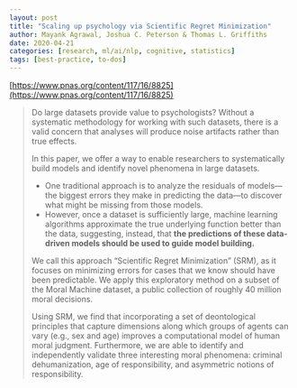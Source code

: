 ```yaml
---
layout: post
title: "Scaling up psychology via Scientific Regret Minimization"
author: Mayank Agrawal, Joshua C. Peterson & Thomas L. Griffiths
date: 2020-04-21
categories: [research, ml/ai/nlp, cognitive, statistics]
tags: [best-practice, to-dos]
---
```


[https://www.pnas.org/content/117/16/8825](https://www.pnas.org/content/117/16/8825)

> Do large datasets provide value to psychologists? Without a systematic methodology for working with such datasets, there is a valid concern that analyses will produce noise artifacts rather than true effects. 
>
> In this paper, we offer a way to enable researchers to systematically build models and identify novel phenomena in large datasets. 
>
> * One traditional approach is to analyze the residuals of models—the biggest errors they make in predicting the data—to discover what might be missing from those models. 
> * However, once a dataset is sufficiently large, machine learning algorithms approximate the true underlying function better than the data, suggesting, instead, that **the predictions of these data-driven models should be used to guide model building.** 
>
> We call this approach “Scientific Regret Minimization” (SRM), as it focuses on minimizing errors for cases that we know should have been predictable. We apply this exploratory method on a subset of the Moral Machine dataset, a public collection of roughly 40 million moral decisions. 
>
> Using SRM, we find that incorporating a set of deontological principles that capture dimensions along which groups of agents can vary (e.g., sex and age) improves a computational model of human moral judgment. Furthermore, we are able to identify and independently validate three interesting moral phenomena: criminal dehumanization, age of responsibility, and asymmetric notions of responsibility.

